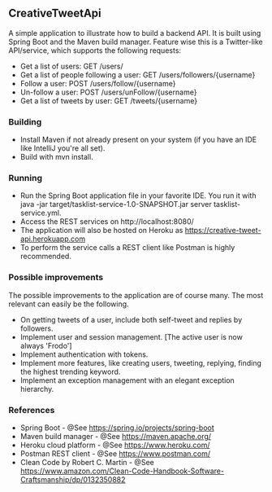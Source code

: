 ## CreativeTweetApi

A simple application to illustrate how to build a backend API. It is built using Spring Boot and the Maven build manager.
Feature wise this is a Twitter-like API/service, which supports the following requests:
* Get a list of users: GET /users/
* Get a list of people following a user: GET /users/followers/{username}
* Follow a user: POST /users/follow/{username}
* Un-follow a user: POST /users/unFollow/{username}
* Get a list of tweets by user: GET /tweets/{username}
 

### Building
* Install Maven if not already present on your system (if you have an IDE like IntelliJ you're all set).
* Build with mvn install.

### Running
* Run the Spring Boot application file in your favorite IDE. You run it with java -jar target/tasklist-service-1.0-SNAPSHOT.jar server tasklist-service.yml.
* Access the REST services on http://localhost:8080/
* The application will also be hosted on Heroku as https://creative-tweet-api.herokuapp.com
* To perform the service calls a REST client like Postman is highly recommended.

### Possible improvements
The possible improvements to the application are of course many. The most relevant can easily be the following.

* On getting tweets of a user, include both self-tweet and replies by followers.
* Implement user and session management. [The active user is now always 'Frodo']
* Implement authentication with tokens.
* Implement more features, like creating users, tweeting, replying, finding the highest trending keyword.
* Implement an exception management with an elegant exception hierarchy.
        
### References
* Spring Boot - @See https://spring.io/projects/spring-boot
* Maven build manager - @See https://maven.apache.org/
* Heroku cloud platform - @See https://www.heroku.com/
* Postman REST client - @See https://www.postman.com/
* Clean Code by Robert C. Martin - @See https://www.amazon.com/Clean-Code-Handbook-Software-Craftsmanship/dp/0132350882